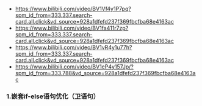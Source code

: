 - https://www.bilibili.com/video/BV1Vf4y1P7pq?spm_id_from=333.337.search-card.all.click&vd_source=928a1dfefd237f369fbcfba68e4163ac
- https://www.bilibili.com/video/BV1fa411r7zp?spm_id_from=333.337.search-card.all.click&vd_source=928a1dfefd237f369fbcfba68e4163ac
- https://www.bilibili.com/video/BV1vR4y1u77h?spm_id_from=333.337.search-card.all.click&vd_source=928a1dfefd237f369fbcfba68e4163ac
- https://www.bilibili.com/video/BV1eP4y157Jp/?spm_id_from=333.788&vd_source=928a1dfefd237f369fbcfba68e4163ac
### 1.嵌套if-else语句优化（卫语句）
